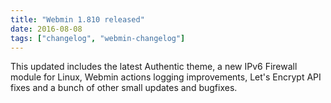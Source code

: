 ```yaml
---
title: "Webmin 1.810 released"
date: 2016-08-08
tags: ["changelog", "webmin-changelog"]
---
```


This updated includes the latest Authentic theme, a new IPv6 Firewall module for Linux, Webmin actions logging improvements, Let's Encrypt API fixes and a bunch of other small updates and bugfixes.
